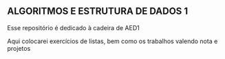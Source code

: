 ## ALGORITMOS E ESTRUTURA DE DADOS 1

Esse repositório é dedicado à cadeira de AED1 

Aqui colocarei exercícios de listas, bem como os trabalhos valendo nota e projetos

